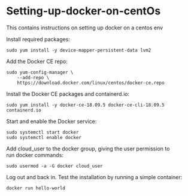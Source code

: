 # Setting-up-docker-on-centOs
This contains instructions on setting up docker on a centos env

Install required packages:
```
sudo yum install -y device-mapper-persistent-data lvm2

```
Add the Docker CE repo:
```
sudo yum-config-manager \
    --add-repo \
    https://download.docker.com/linux/centos/docker-ce.repo

```
Install the Docker CE packages and containerd.io:
```
sudo yum install -y docker-ce-18.09.5 docker-ce-cli-18.09.5 containerd.io

```
Start and enable the Docker service:
```
sudo systemctl start docker
sudo systemctl enable docker

```
Add cloud_user to the docker group, giving the user permission to run docker commands:
```
sudo usermod -a -G docker cloud_user

```
Log out and back in.
Test the installation by running a simple container:
```
docker run hello-world
```
